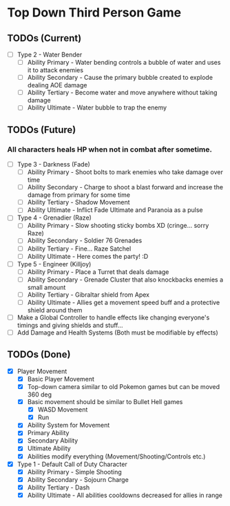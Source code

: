 # Top Down Third Person Game

## TODOs (Current)
- [ ]  Type 2 - Water Bender
    - [ ]  Ability Primary - Water bending controls a bubble of water and uses it to attack enemies
    - [ ]  Ability Secondary - Cause the primary bubble created to explode dealing AOE damage
    - [ ]  Ability Tertiary - Become water and move anywhere without taking damage
    - [ ]  Ability Ultimate - Water bubble to trap the enemy

## TODOs (Future)
### All characters heals HP when not in combat after sometime.
- [ ]  Type 3 - Darkness (Fade)
    - [ ]  Ability Primary - Shoot bolts to mark enemies who take damage over time
    - [ ]  Ability Secondary - Charge to shoot a blast forward and increase the damage from primary for some time
    - [ ]  Ability Tertiary - Shadow Movement
    - [ ]  Ability Ultimate - Inflict Fade Ultimate and Paranoia as a pulse
- [ ]  Type 4 - Grenadier (Raze)
    - [ ]  Ability Primary - Slow shooting sticky bombs XD (cringe... sorry Raze)
    - [ ]  Ability Secondary - Soldier 76 Grenades
    - [ ]  Ability Tertiary - Fine… Raze Satchel
    - [ ]  Ability Ultimate - Here comes the party! :D
- [ ]  Type 5 - Engineer (Killjoy)
    - [ ]  Ability Primary - Place a Turret that deals damage
    - [ ]  Ability Secondary - Grenade Cluster that also knockbacks enemies a small amount
    - [ ]  Ability Tertiary - Gibraltar shield from Apex
    - [ ]  Ability Ultimate - Allies get a movement speed buff and a protective shield around them
- [ ] Make a Global Controller to handle effects like changing everyone's timings and giving shields and stuff...
- [ ] Add Damage and Health Systems (Both must be modifiable by effects)

## TODOs (Done)
- [X] Player Movement
    - [X] Basic Player Movement
    - [X] Top-down camera similar to old Pokemon games but can be moved 360 deg
    - [X] Basic movement should be similar to Bullet Hell games
        - [X] WASD Movement
        - [X] Run
    - [X] Ability System for Movement
    - [X] Primary Ability
    - [X] Secondary Ability
    - [X] Ultimate Ability
    - [X] Abilities modify everything (Movement/Shooting/Controls etc.)

- [X]  Type 1 - Default Call of Duty Character
    - [X]  Ability Primary - Simple Shooting
    - [X]  Ability Secondary - Sojourn Charge
    - [X]  Ability Tertiary - Dash
    - [X]  Ability Ultimate - All abilities cooldowns decreased for allies in range
